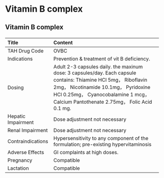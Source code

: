 # Vitamin B complex

## Vitamin B complex

##### 

| Title              | Content                                                                                                                                                                                                                                       |
|:-------------------|:----------------------------------------------------------------------------------------------------------------------------------------------------------------------------------------------------------------------------------------------|
| TAH Drug Code      | OVBC                                                                                                                                                                                                                                          |
| Indications        | Prevention & treatment of vit B deficiency.                                                                                                                                                                                                   |
| Dosing             | Adult 2-3 capsules daily. the maxinum dose: 3 capsules/day. Each capsule contains: Thiamine HCl 5mg， Riboflavin 2mg， Nicotinamide 10.1mg， Pyridoxine HCl 0.25mg， Cyanocobalamine 1 mcg， Calcium Pantothenate 2.75mg， Folic Acid 0.1 mg. |
| Hepatic Impairment | Dose adjustment not necessary                                                                                                                                                                                                                 |
| Renal Impairment   | Dose adjustment not necessary                                                                                                                                                                                                                 |
| Contraindications  | Hypersensitivity to any component of the formulation; pre-existing hypervitaminosis                                                                                                                                                           |
| Adverse Effects    | GI complaints at high doses.                                                                                                                                                                                                                  |
| Pregnancy          | Compatible                                                                                                                                                                                                                                    |
| Lactation          | Compatible                                                                                                                                                                                                                                    |

